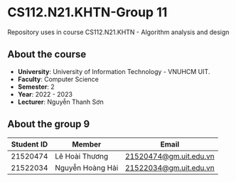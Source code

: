 # CS112.N21.KHTN-Group 11
Repository uses in course CS112.N21.KHTN - Algorithm analysis and design
## About the course
- **University**: University of Information Technology - VNUHCM UIT.
- **Faculty**: Computer Science
- **Semester**: 2
- **Year**: 2022 - 2023
- **Lecturer**: Nguyễn Thanh Sơn
## About the group 9
|**Student ID**| **Member**|**Email**|
|-----------|-----------|-----------|
|21520474|Lê Hoài Thương|21520474@gm.uit.edu.vn|
|21522034|Nguyễn Hoàng Hải|21522034@gm.uit.edu.vn|
